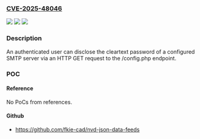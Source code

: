 ### [CVE-2025-48046](https://cve.mitre.org/cgi-bin/cvename.cgi?name=CVE-2025-48046)
![](https://img.shields.io/static/v1?label=Product&message=NetFax%20Server&color=blue)
![](https://img.shields.io/static/v1?label=Version&message=0%3C%203.0.1.0%20&color=brighgreen)
![](https://img.shields.io/static/v1?label=Vulnerability&message=CWE-260%20Password%20in%20Configuration%20File&color=brighgreen)

### Description

An authenticated user can disclose the cleartext password of a configured SMTP server via an HTTP GET request to the /config.php endpoint.

### POC

#### Reference
No PoCs from references.

#### Github
- https://github.com/fkie-cad/nvd-json-data-feeds

